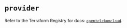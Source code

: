 # `provider`

Refer to the Terraform Registry for docs: [`opentelekomcloud`](https://registry.terraform.io/providers/opentelekomcloud/opentelekomcloud/1.36.5/docs).
